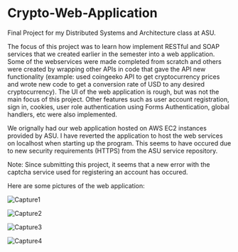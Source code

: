 # Crypto-Web-Application

Final Project for my Distributed Systems and Architecture class at ASU. 

The focus of this project was to learn how implement RESTful and SOAP services that we created earlier in the semester into a web application. Some of the webservices were made completed from scratch and others were created by wrapping other APIs in code that gave the API new functionality (example: used coingeeko API to get cryptocurrency prices and wrote new code to get a conversion rate of USD to any desired cryptocurrency). The UI of the web application is rough, but was not the main focus of this project. Other features such as user account registration, sign in, cookies, user role authentication using Forms Authentication, global handlers, etc were also implemented.

We orignally had our web application hosted on AWS EC2 instances provided by ASU. I have reverted the application to host the web services on localhost when starting up the program. This seems to have occured due to new security requirements (HTTPS) from the ASU service repository.


Note:
Since submitting this project, it seems that a new error with the captcha service used for registering an account has occured.

Here are some pictures of the web application:

![Capture1](https://user-images.githubusercontent.com/65328908/161333437-8233aa6e-e21e-4b9a-87f3-29298bedb4ce.PNG)

![Capture2](https://user-images.githubusercontent.com/65328908/161333454-ab31e041-1bf0-4939-bbea-10d60c79b0ae.PNG)

![Capture3](https://user-images.githubusercontent.com/65328908/161333458-39c85881-5e4a-43e4-981e-491fd67e8fdb.PNG)

![Capture4](https://user-images.githubusercontent.com/65328908/161333462-e4837c9c-d245-49c7-a2c6-46f3939f6ec5.PNG)
